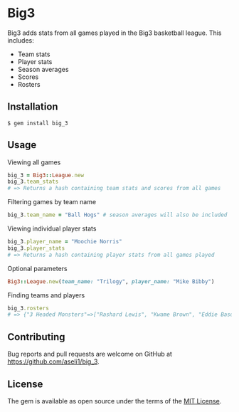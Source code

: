 # Big3

Big3 adds stats from all games played in the Big3 basketball league.  This includes:

* Team stats
* Player stats
* Season averages
* Scores
* Rosters


## Installation

    $ gem install big_3

## Usage

Viewing all games

```ruby
big_3 = Big3::League.new
big_3.team_stats
# => Returns a hash containing team stats and scores from all games
```

Filtering games by team name

```ruby
big_3.team_name = "Ball Hogs" # season averages will also be included
```

Viewing individual player stats

```ruby
big_3.player_name = "Moochie Norris"
big_3.player_stats
# => Returns a hash containing player stats from all games played
```

Optional parameters

```ruby
Big3::League.new(team_name: "Trilogy", player_name: "Mike Bibby")
```

Finding teams and players

```ruby
big_3.rosters
# => {"3 Headed Monsters"=>["Rashard Lewis", "Kwame Brown", "Eddie Basden", "Hakim Warrick", "Mahmoud Abdul-Rauf", "Jason Williams", "Kareem Rush"], .etc}
```

## Contributing

Bug reports and pull requests are welcome on GitHub at https://github.com/aseli1/big_3.

## License

The gem is available as open source under the terms of the [MIT License](http://opensource.org/licenses/MIT).
